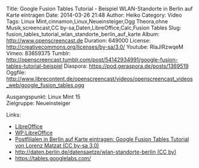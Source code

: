 Title: Google Fusion Tables Tutorial - Beispiel WLAN-Standorte in Berlin auf Karte eintragen
Date: 2014-03-26 21:48
Author: Heiko
Category: Video
Tags: Linux Mint,cinnamon,Linux,Neueinsteiger,Ogg Theora,ohne Musik,screencast,CC by-sa,Daten,LibreOffice,Calc,Fusion Tables
Slug: fusion_tables_tutorial_wlan_standorte_berlin_auf_karte
Album: http://www.openscreencast.de
Duration: 649000
License: http://creativecommons.org/licenses/by-sa/3.0/
Youtube: RIaJlRzwqeM
Vimeo: 83659375
Tumblr: http://openscreencast.tumblr.com/post/54142934991/google-fusion-tables-tutorial-beispiel
Diaspora: https://pod.geraspora.de/posts/1369519
Oggfile: http://www.librecontent.de/openscreencast/videos/openscreencast_videos_web/google_fusion_tables.ogg

Ausgangspunkt: Linux Mint 15  
Zielgruppe: Neueinsteiger  

Links:

  * [LibreOffice](http://de.libreoffice.org/hilfe-kontakt/handbuecher/ "Link zu LibreOffice" )
  * [WP:LibreOffice](http://de.wikipedia.org/wiki/Libreoffice "LibreOffice" )
  * [Postfilialen in Berlin auf Karte eintragen: Google Fusion Tables Tutorial von Lorenz Matzat (CC by-sa 3.0)](http://datenjournalist.de/postfilialen-in-berlin-auf-karte-eintragen-google-fusion-table-tutorial/ "datenjournalist.de" )
  * [http://daten.berlin.de/datensaetze/wlan-standorte-berlin (CC by)](http://daten.berlin.de/datensaetze/wlan-standorte-berlin/ "daten.berlin.de" )
  * <https://tables.googlelabs.com/>

